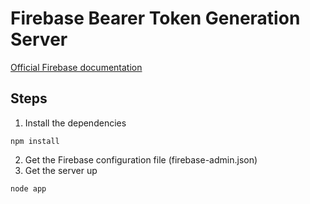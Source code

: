 # Firebase Bearer Token Generation Server

[Official Firebase documentation](https://firebase.google.com/docs/cloud-messaging/auth-server)

## Steps

1. Install the dependencies
```
npm install
```

2. Get the Firebase configuration file (firebase-admin.json)
3. Get the server up
```
node app
```






